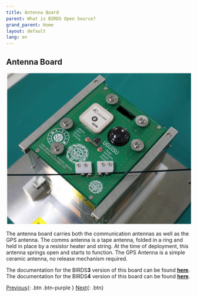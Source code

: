 ```yaml
---
title: Antenna Board
parent: What is BIRDS Open Source?
grand_parent: Home
layout: default
lang: en
---
```


## Antenna Board

![Antenna Board PCB](/assets/images/Antenna-Board.png)

The antenna board carries both the communication antennas as well as the GPS antenna. The comms antenna is a tape antenna, folded in a ring and held in place by a resistor heater and string. At the time of deployment, this antenna springs open and starts to function. The GPS Antenna is a simple ceramic antenna, no release mechanism required.

The documentation for the BIRDS**3** version of this board can be found [**here**](https://github.com/BIRDSOpenSource/BIRDS3-AntennaPanel).
The documentation for the BIRDS**4** version of this board can be found [**here**](https://github.com/BIRDSOpenSource/BIRDS4-AntennaPanel).


[Previous]({{site.url}}./){: .btn .btn-purple }
[Next]({{site.url}}/get-started/reference.html){: .btn}